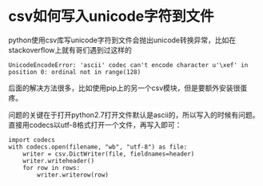 csv如何写入unicode字符到文件
===================================
python使用csv库写unicode字符到文件会抛出unicode转换异常，比如在stackoverflow上就有哥们遇到过这样的

    UnicodeEncodeError: 'ascii' codec can't encode character u'\xef' in position 0: ordinal not in range(128)

后面的解决方法很多，比如使用pip上的另一个csv模块，但是要额外安装很蛋疼。

问题的关键在于打开python2.7打开文件默认是ascii的，所以写入的时候有问题。直接用codecs以utf-8格式打开一个文件，再写入即可：

    import codecs
    with codecs.open(filename, "wb", "utf-8") as file:
        writer = csv.DictWriter(file, fieldnames=header)
        writer.writeheader()
        for row in rows:
            writer.writerow(row)

